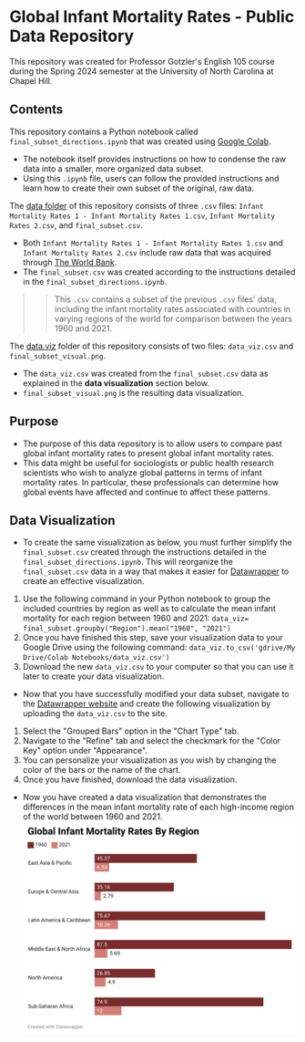 # Global Infant Mortality Rates - Public Data Repository
This repository was created for Professor Gotzler's English 105 course during the Spring 2024 semester at the University of North Carolina at Chapel Hill.

## Contents
This repository contains a Python notebook called `final_subset_directions.ipynb` that was created using [Google Colab](https://colab.google/).
* The notebook itself provides instructions on how to condense the raw data into a smaller, more organized data subset.
* Using this `.ipynb` file, users can follow the provided instructions and learn how to create their own subset of the original, raw data.

The [data folder](/data) of this repository consists of three `.csv` files: `Infant Mortality Rates 1 - Infant Mortality Rates 1.csv`, `Infant Mortality Rates 2.csv`, and `final_subset.csv`.
* Both `Infant Mortality Rates 1 - Infant Mortality Rates 1.csv` and `Infant Mortality Rates 2.csv` include raw data that was acquired through [The World Bank](https://data.worldbank.org/indicator/SP.DYN.IMRT.IN).
* The `final_subset.csv` was created according to the instructions detailed in the `final_subset_directions.ipynb`.
>> This `.csv` contains a subset of the previous `.csv` files' data, including the infant mortality rates associated with countries in varying regions of the world for comparison between the years 1960 and 2021.

The [data.viz](/data.viz) folder of this repository consists of two files: `data_viz.csv` and `final_subset_visual.png`.
* The `data_viz.csv` was created from the `final_subset.csv` data as explained in the __data visualization__ section below.
* `final_subset_visual.png` is the resulting data visualization.


## Purpose 
* The purpose of this data repository is to allow users to compare past global infant mortality rates to present global infant mortality rates.
* This data might be useful for sociologists or public health research scientists who wish to analyze global patterns in terms of infant mortality rates. In particular, these professionals can determine how global events have affected and continue to affect these patterns.

## Data Visualization
* To create the same visualization as below, you must further simplify the `final_subset.csv` created through the instructions detailed in the `final_subset_directions.ipynb`. This will reorganize the `final_subset.csv` data in a way that makes it easier for [Datawrapper](https://www.datawrapper.de/charts) to create an effective visualization.
1. Use the following command in your Python notebook to group the included countries by region as well as to calculate the mean infant mortality for each region between 1960 and 2021: `data_viz= final_subset.groupby("Region").mean("1960", "2021")`
2. Once you have finished this step, save your visualization data to your Google Drive using the following command: `data_viz.to_csv('gdrive/My Drive/Colab Notebooks/data_viz.csv')`
3. Download the new `data_viz.csv` to your computer so that you can use it later to create your data visualization.
* Now that you have successfully modified your data subset, navigate to the [Datawrapper website](https://www.datawrapper.de/charts) and create the following visualization by uploading the `data_viz.csv` to the site.
1. Select the "Grouped Bars" option in the "Chart Type" tab.
2. Navigate to the "Refine" tab and select the checkmark for the "Color Key" option under "Appearance".
3. You can personalize your visualization as you wish by changing the color of the bars or the name of the chart.
4. Once you have finished, download the data visualization.
* Now you have created a data visualization that demonstrates the differences in the mean infant mortality rate of each high-income region of the world between 1960 and 2021.
  ![data-viz](/data.viz/final_subset_visual.png)
